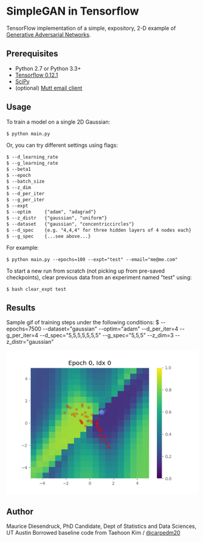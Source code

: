 # SimpleGAN in Tensorflow

TensorFlow implementation of a simple, expository, 2-D example of [Generative Adversarial Networks](https://arxiv.org/pdf/1406.2661.pdf).

## Prerequisites

- Python 2.7 or Python 3.3+
- [Tensorflow 0.12.1](https://github.com/tensorflow/tensorflow/tree/r0.12)
- [SciPy](http://www.scipy.org/install.html)
- (optional) [Mutt email client](https://unix.stackexchange.com/questions/226936/how-to-install-setup-mutt-with-gmail-on-centos-and-ubuntu)

## Usage

To train a model on a single 2D Gaussian:

    $ python main.py

Or, you can try different settings using flags:

    $ --d_learning_rate
    $ --g_learning_rate
    $ --beta1
    $ --epoch
    $ --batch_size
    $ --z_dim
    $ --d_per_iter
    $ --g_per_iter
    $ --expt 
    $ --optim     {"adam", "adagrad"}
    $ --z_distr   {"gaussian", "uniform"}
    $ --dataset   {"gaussian", "concentriccircles"}
    $ --d_spec    {e.g. "4,4,4" for three hidden layers of 4 nodes each}
    $ --g_spec    {...see above...}

For example:

    $ python main.py --epochs=100 --expt="test" --email="me@me.com" 

To start a new run from scratch (not picking up from pre-saved checkpoints), clear previous data from an experiment named "test" using:

    $ bash clear_expt test


## Results

Sample gif of training steps under the following conditions:
    $ --epochs=7500 --dataset="gaussian" --optim="adam" --d_per_iter=4 --g_per_iter=4 --d_spec="5,5,5,5,5,5,5" --g_spec="5,5,5" --z_dim=3 --z_distr="gaussian"

![result](assets/training.gif)

## Author

Maurice Diesendruck, PhD Candidate, Dept of Statistics and Data Sciences, UT Austin
Borrowed baseline code from Taehoon Kim / [@carpedm20](https://github.com/carpedm20/DCGAN-tensorflow)
